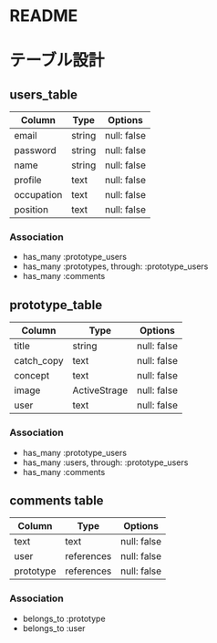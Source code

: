 # README

# テーブル設計

## users_table

| Column             | Type   | Options     |
| ------------------ | ------ | ----------- |
| email              | string | null: false |
| password           | string | null: false |
| name               | string | null: false |
| profile            | text   | null: false |
| occupation         | text   | null: false |
| position           | text   | null: false |

### Association

- has_many :prototype_users
- has_many :prototypes, through: :prototype_users
- has_many :comments



## prototype_table

| Column             | Type         | Options     |
| ------------------ | ------------ | ----------- |
| title              | string       | null: false |
| catch_copy         | text         | null: false |
| concept            | text         | null: false |
| image              | ActiveStrage | null: false |
| user               | text         | null: false |

### Association

- has_many :prototype_users
- has_many :users, through: :prototype_users
- has_many :comments



## comments table

| Column    | Type       | Options     |
| --------- | ---------- | ------------|
| text      | text       | null: false |
| user      | references | null: false |
| prototype | references | null: false |

### Association

- belongs_to :prototype
- belongs_to :user
